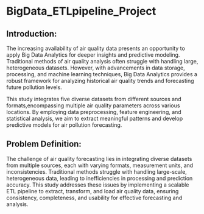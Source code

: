 # BigData_ETLpipeline_Project

## Introduction:

The increasing availability of air quality data presents an opportunity to apply Big Data Analytics for deeper 
insights and predictive modeling. Traditional methods of air quality analysis often struggle with 
handling large, heterogeneous datasets. However, with advancements in data storage, processing, 
and machine learning techniques, Big Data Analytics provides a robust framework for analyzing 
historical air quality trends and forecasting future pollution levels. 

This study integrates  five diverse datasets from different sources and formats,encompassing 
multiple air quality parameters across various locations. By employing data preprocessing, 
feature engineering, and statistical analysis, we aim to extract 
meaningful patterns and develop predictive models for air pollution forecasting.

## Problem Definition:

The challenge of air quality forecasting lies in integrating diverse datasets from multiple sources, 
each with varying formats, measurement units, and inconsistencies. Traditional methods struggle 
with handling large-scale, heterogeneous data, leading to inefficiencies in processing and 
prediction accuracy. This study addresses these issues by implementing a scalable ETL pipeline 
to extract, transform, and load air quality data, ensuring consistency, completeness, and usability 
for effective forecasting and analysis. 
